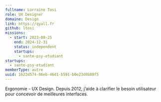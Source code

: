 ```yaml
---
fullname: Lorraine Tosi
role: UX Designer
domaine: Design
link: https://qyall.fr
github: ltosi
missions:
  - start: 2023-08-25
    end: 2024-12-31
    status: independent
    startups:
      - sante-psy-etudiant
startups:
  - sante-psy-etudiant
memberType: autre
uuid: 1622d574-86eb-46d1-b591-b0e23d0b80f5
---
```

Ergonomie - UX Design. Depuis 2012, j'aide à clarifier le besoin utilisateur pour concevoir de meilleures interfaces.